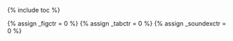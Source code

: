 {% include toc %}

{% assign _figctr = 0 %}
{% assign _tabctr = 0 %}
{% assign _soundexctr = 0 %}


